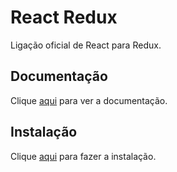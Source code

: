 # React Redux

Ligação oficial de React para Redux.

## Documentação

Clique [aqui](https://github.com/reduxjs/react-redux) para ver a documentação.

## Instalação

Clique [aqui](https://www.npmjs.com/package/react-redux) para fazer a instalação.
